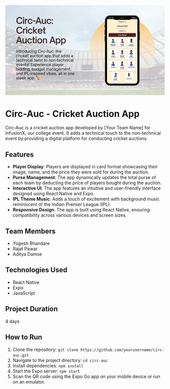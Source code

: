 ![Cric-Auc](Cric-Auc.png)
# Circ-Auc - Cricket Auction App

Circ-Auc is a cricket auction app developed by [Your Team Name] for InfusionX, our college event. It adds a technical touch to the non-technical event by providing a digital platform for conducting cricket auctions.

## Features

- **Player Display**: Players are displayed in card format showcasing their image, name, and the price they were sold for during the auction.
- **Purse Management**: The app dynamically updates the total purse of each team by deducting the price of players bought during the auction.
- **Interactive UI**: The app features an intuitive and user-friendly interface designed using React Native and Expo.
- **IPL Theme Music**: Adds a touch of excitement with background music reminiscent of the Indian Premier League (IPL).
- **Responsive Design**: The app is built using React Native, ensuring compatibility across various devices and screen sizes.

## Team Members
- Yogesh Bhandare
- Rajat Pawar
- Aditya Damse

## Technologies Used
- React Native
- Expo
- JavaScript

## Project Duration
4 days

## How to Run
1. Clone the repository: `git clone https://github.com/yourusername/circ-auc.git`
2. Navigate to the project directory: `cd circ-auc`
3. Install dependencies: `npm install`
4. Start the Expo server: `npm start`
5. Scan the QR code using the Expo Go app on your mobile device or run on an emulator.

